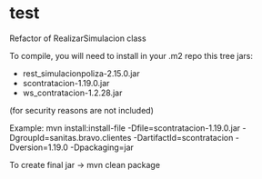 # test
Refactor of RealizarSimulacion class

To compile, you will need to install in your .m2 repo this tree jars:

* rest_simulacionpoliza-2.15.0.jar
* scontratacion-1.19.0.jar
* ws_contratacion-1.2.28.jar

(for security reasons are not included)

Example: mvn install:install-file -Dfile=scontratacion-1.19.0.jar -DgroupId=sanitas.bravo.clientes -DartifactId=scontratacion -Dversion=1.19.0 -Dpackaging=jar

To create final jar -> mvn clean package

